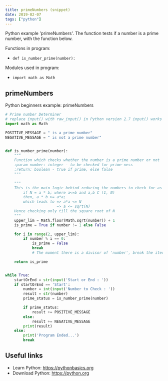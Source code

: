 ```yaml
---
title: primeNumbers (snippet)
date: 2019-02-07
tags: ["python"]
---
```

Python example 'primeNumbers'. The function tests if a number is a prime number, with the function below.

Functions in program: 
* `def is_number_prime(number):`

Modules used in program: 
* `import math as Math`

## primeNumbers

Python beginners example: primeNumbers

```python
# Prime number Determiner
# replace input() with raw_input() in Python version 2.7 input() works with version 3 
import math as Math

POSITIVE_MESSAGE = " is a prime number"
NEGATIVE_MESSAGE = " is not a prime number"


def is_number_prime(number):
    """
    Function which checks whether the number is a prime number or not
    :param number: integer - to be checked for prime-ness
    :return: boolean - true if prime, else false
    """

    """
    This is the main logic behind reducing the numbers to check for as factors
        if N = a * b; where a<=b and a,b C (1, N)
        then, a * b >= a*a;
        which leads to => a*a <= N
                       => a <= sqrt(N)
    Hence checking only till the square root of N 
    """
    upper_lim = Math.floor(Math.sqrt(number)) + 1
    is_prime = True if number != 1 else False

    for i in range(2, upper_lim):
        if number % i == 0:
            is_prime = False
            break
            # The moment there is a divisor of 'number', break the iteration, as the number is not prime

    return is_prime


while True:
    startOrEnd = str(input('Start or End : '))
    if startOrEnd == 'Start':
        number = int(input('Number to Check : '))
        result = str(number)
        prime_status = is_number_prime(number)

        if prime_status:
            result += POSITIVE_MESSAGE
        else:
            result += NEGATIVE_MESSAGE
        print(result)
    else:
        print('Program Ended...')
        break


```

## Useful links

- Learn Python: https://pythonbasics.org
- Download Python: https://python.org
